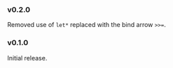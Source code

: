 ### v0.2.0
   Removed use of `let*` replaced with the bind arrow `>>=`.

### v0.1.0
   Initial release.
